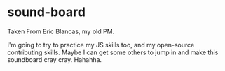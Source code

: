 # sound-board
Taken From Eric Blancas, my old PM.

I'm going to try to practice my JS skills too, and my open-source contributing skills. Maybe I can get some others to jump 
in and make this soundboard cray cray. Hahahha. 
